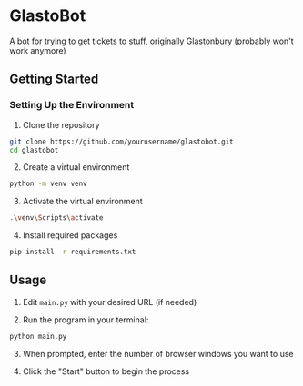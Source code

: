 # GlastoBot

A bot for trying to get tickets to stuff, originally Glastonbury (probably won't work anymore)

## Getting Started


### Setting Up the Environment

1. Clone the repository
```bash
git clone https://github.com/yourusername/glastobot.git
cd glastobot
```

2. Create a virtual environment
```bash
python -m venv venv
```

3. Activate the virtual environment

```bash
.\venv\Scripts\activate
```

4. Install required packages
```bash
pip install -r requirements.txt
```

## Usage

1. Edit `main.py` with your desired URL (if needed)

2. Run the program in your terminal:
```bash
python main.py
```

3. When prompted, enter the number of browser windows you want to use

4. Click the "Start" button to begin the process